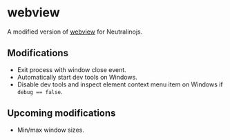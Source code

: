 # webview

A modified version of [webview](https://github.com/webview/webview) for Neutralinojs.

## Modifications

- Exit process with window close event.
- Automatically start dev tools on Windows.
- Disable dev tools and inspect element context menu item on Windows if `debug == false`.

## Upcoming modifications

- Min/max window sizes.
